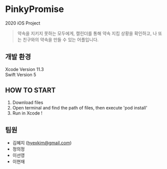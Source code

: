 # PinkyPromise
2020 iOS Project

> 약속을 지키지 못하는 모두에게,
> 캘린더를 통해 약속 지킴 상황을 확인하고, 나 또는 친구와의 약속을 만들 수 있는 어플입니다.

## 개발 환경

Xcode Version 11.3 <br>
Swift Version 5

## HOW TO START
1. Download files
2. Open terminal and find the path of files, then execute 'pod install'
3. Run in Xcode !

## 팀원
* 김혜지 (hyexkim@gmail.com)
* 정의정
* 이선영
* 이현재

